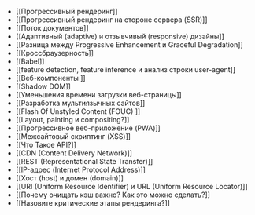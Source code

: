 
- [[Прогрессивный рендеринг]]
- [[Прогрессивный рендеринг на стороне сервера (SSR)]]
- [[Поток документов]]
- [[Адаптивный (adaptive) и отзывчивый (responsive) дизайны]]
- [[Разница между Progressive Enhancement и Graceful Degradation]]
- [[Кроссбраузерность]]
- [[Babel]]
- [[feature detection, feature inference и анализ строки user-agent]]
- [[Веб-компоненты ]]
- [[Shadow DOM]]
- [[Уменьшения времени загрузки веб-страницы]]
- [[Разработка мультиязычных сайтов]]
- [[Flash Of Unstyled Content (FOUC) ]]
- [[Layout, painting и compositing?]]
- [[Прогрессивное веб-приложение (PWA)]]
- [[Межсайтовый скриптинг (XSS)]]
- [[Что Такое API?]]
- [[CDN (Content Delivery Network)]]
- [[REST (Representational State Transfer)]]
- [[IP-адрес (Internet Protocol Address)]]
- [[Хост (host) и домен (domain)]]
- [[URI (Uniform Resource Identifier) и URL (Uniform Resource Locator)]]
- [[Почему очищать кэш важно? Как это можно сделать?]]
- [[Назовите критические этапы рендеринга?]]

